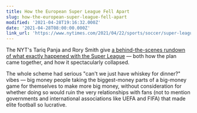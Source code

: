 ```yaml
---
title: How the European Super League Fell Apart
slug: how-the-european-super-league-fell-apart
modified: '2021-04-28T19:16:32.000Z'
date: '2021-04-28T08:00:00.000Z'
link_url: 'https://www.nytimes.com/2021/04/22/sports/soccer/super-league-soccer.html'
---
```

The NYT's Tariq Panja and Rory Smith give [a behind-the-scenes rundown of what exactly happened with the Super League](https://www.nytimes.com/2021/04/22/sports/soccer/super-league-soccer.html) — both how the plan came together, and how it spectacularly collapsed.

The whole scheme had serious "can't we just have whiskey for dinner?" vibes — big money people taking the biggest-money parts of a big-money game for themselves to make more big money, without consideration for whether doing so would ruin the very relationships with fans (not to mention governments and international associations like UEFA and FIFA) that made elite football so lucrative.
